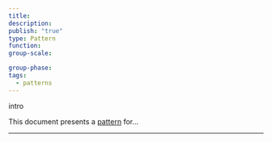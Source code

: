 ```yaml
---
title: 
description: 
publish: "true"
type: Pattern
function: 
group-scale: 

group-phase: 
tags:
  - patterns
---
```


intro

This document presents a [pattern](notes/dao-primitives/patterns/patterns.md) for...

---

